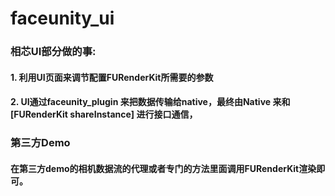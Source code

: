 # faceunity_ui

### 相芯UI部分做的事:

 #### 1. 利用UI页面来调节配置FURenderKit所需要的参数

#### 2. UI通过faceunity_plugin 来把数据传输给native，最终由Native 来和[FURenderKit shareInstance] 进行接口通信，



### 第三方Demo

#### 在第三方demo的相机数据流的代理或者专门的方法里面调用FURenderKit渲染即可。



